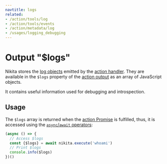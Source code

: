 ```yaml
---
navtitle: logs
related:
- /action/tools/log
- /action/tools/events
- /action/metadata/log
- /usages/logging_debugging
---
```


# Output "$logs"

Nikita stores the [log objects](/current/action/tools/log) emitted by the [action handler](/current/action/handler). They are available in the `$logs` property of the [action output](/current/action/output) as an array of JavaScript objects.

It contains useful information used for debugging and introspection.

## Usage

The `$logs` array is returned when the [action Promise](/current/usages/promise) is fulfilled, thus, it is accessed using the [`async`/`await` operators](https://nodejs.dev/learn/modern-asynchronous-javascript-with-async-and-await):

```js
(async () => {
  // Access $logs
  const {$logs} = await nikita.execute('whoami')
  // Print $logs
  console.info($logs)
})()
```
